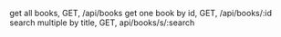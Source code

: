 get all books, GET, /api/books
get one book by id, GET, /api/books/:id
search multiple by title, GET, api/books/s/:search
